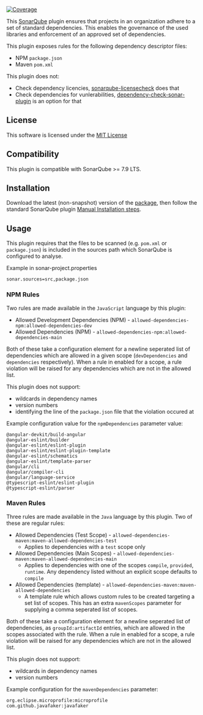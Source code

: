 [![Coverage](https://sonarcloud.io/api/project_badges/measure?project=dhutchison_sonar-alloweddependencies-plugin&metric=coverage)](https://sonarcloud.io/dashboard?id=dhutchison_sonar-alloweddependencies-plugin)

This [SonarQube](http://www.sonarqube.org/) plugin ensures that projects in an organization adhere to a set of standard dependencies. This enables the governance of the used libraries and enforcement of an approved set of dependencies.

This plugin exposes rules for the following dependency descriptor files:
* NPM `package.json`
* Maven `pom.xml`

This plugin does not:
* Check dependency licencies, [sonarqube-licensecheck](https://github.com/porscheinformatik/sonarqube-licensecheck) does that
* Check dependencies for vunlerabilities, [dependency-check-sonar-plugin](https://github.com/dependency-check/dependency-check-sonar-plugin) is an option for that

## License

This software is licensed under the [MIT License](https://spdx.org/licenses/MIT.html)

## Compatibility

This plugin is compatible with SonarQube >= 7.9 LTS.

## Installation

Download the latest (non-snapshot) version of the [package](https://github.com/dhutchison/sonar-alloweddependencies-plugin/packages/675558), then follow the standard SonarQube plugin [Manual Installation steps](https://docs.sonarqube.org/7.9/setup/install-plugin/).

## Usage

This plugin requires that the files to be scanned (e.g. `pom.xml` or `package.json`) is included in the sources path which SonarQube is configured to analyse.

Example in sonar-project.properties
```
sonar.sources=src,package.json
```

### NPM Rules

Two rules are made available in the `JavaScript` language by this plugin:
* Allowed Development Dependencies (NPM) - `allowed-dependencies-npm:allowed-dependencies-dev`
* Allowed Dependencies (NPM) - `allowed-dependencies-npm:allowed-dependencies-main`

Both of these take a configuration element for a newline seperated list of dependencies which are allowed in a given scope (`devDependencies` and `dependencies` respectively). When a rule in enabled for a scope, a rule violation will be raised for any dependencies which are not in the allowed list.

This plugin does not support:
* wildcards in dependency names
* version numbers
* identifying the line of the `package.json` file that the violation occured at

Example configuration value for the `npmDependencies` parameter value:
```
@angular-devkit/build-angular
@angular-eslint/builder
@angular-eslint/eslint-plugin
@angular-eslint/eslint-plugin-template
@angular-eslint/schematics
@angular-eslint/template-parser
@angular/cli
@angular/compiler-cli
@angular/language-service
@typescript-eslint/eslint-plugin
@typescript-eslint/parser
```

### Maven Rules

Three rules are made available in the `Java` language by this plugin. Two of these are regular rules:
* Allowed Dependencies (Test Scope) - `allowed-dependencies-maven:maven-allowed-dependencies-test`
    * Applies to dependencies with a `test` scope only
* Allowed Dependencies (Main Scopes) - `allowed-dependencies-maven:maven-allowed-dependencies-main`
    * Applies to dependencies with one of the scopes `compile`, `provided`, `runtime`. Any dependency listed without an explicit scope defaults to `compile`
* Allowed Dependencies (template) - `allowed-dependencies-maven:maven-allowed-dependencies`
    * A template rule which allows custom rules to be created targeting a set list of scopes. This has an extra `mavenScopes` parameter for supplying a comma seperated list of scopes.

Both of these take a configuration element for a newline seperated list of dependencies, as `groupId:artifactId` entries, which are allowed in the scopes associated with the rule. When a rule in enabled for a scope, a rule violation will be raised for any dependencies which are not in the allowed list.

This plugin does not support:
* wildcards in dependency names
* version numbers


Example configuration for the `mavenDependencies` parameter:
```
org.eclipse.microprofile:microprofile
com.github.javafaker:javafaker
```